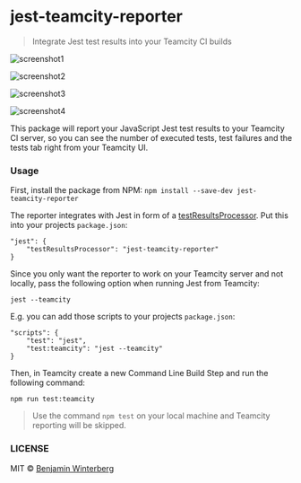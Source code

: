 # jest-teamcity-reporter

> Integrate Jest test results into your Teamcity CI builds

![screenshot1](https://raw.githubusercontent.com/winterbe/jest-teamcity-reporter/master/docs/screenshot1.png)

![screenshot2](https://raw.githubusercontent.com/winterbe/jest-teamcity-reporter/master/docs/screenshot2.png)

![screenshot3](https://raw.githubusercontent.com/winterbe/jest-teamcity-reporter/master/docs/screenshot3.png)

![screenshot4](https://raw.githubusercontent.com/winterbe/jest-teamcity-reporter/master/docs/screenshot4.png)

This package will report your JavaScript Jest test results to your Teamcity CI server, so you can see the number of executed tests, test failures and the tests tab right from your Teamcity UI.

### Usage

First, install the package from NPM: `npm install --save-dev jest-teamcity-reporter`

The reporter integrates with Jest in form of a [testResultsProcessor](https://facebook.github.io/jest/docs/api.html#testresultsprocessor-string). Put this into your projects `package.json`:

```
"jest": {
    "testResultsProcessor": "jest-teamcity-reporter"
}
```

Since you only want the reporter to work on your Teamcity server and not locally, pass the following option when running Jest from Teamcity:

`jest --teamcity`

E.g. you can add those scripts to your projects `package.json`:

```
"scripts": {
    "test": "jest",
    "test:teamcity": "jest --teamcity"
}
```

Then, in Teamcity create a new Command Line Build Step and run the following command:

`npm run test:teamcity`

> Use the command `npm test` on your local machine and Teamcity reporting will be skipped.

### LICENSE

MIT © [Benjamin Winterberg](https://twitter.com/winterbe_)